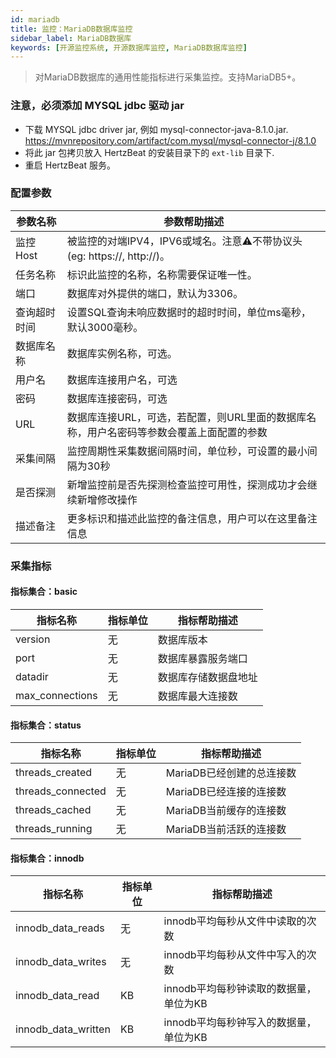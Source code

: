 ```yaml
---
id: mariadb  
title: 监控：MariaDB数据库监控      
sidebar_label: MariaDB数据库   
keywords: [开源监控系统, 开源数据库监控, MariaDB数据库监控]
---
```


> 对MariaDB数据库的通用性能指标进行采集监控。支持MariaDB5+。

### 注意，必须添加 MYSQL jdbc 驱动 jar

- 下载 MYSQL jdbc driver jar, 例如 mysql-connector-java-8.1.0.jar. https://mvnrepository.com/artifact/com.mysql/mysql-connector-j/8.1.0
- 将此 jar 包拷贝放入 HertzBeat 的安装目录下的 `ext-lib` 目录下.
- 重启 HertzBeat 服务。

### 配置参数

| 参数名称      | 参数帮助描述 |
| ----------- | ----------- |
| 监控Host     | 被监控的对端IPV4，IPV6或域名。注意⚠️不带协议头(eg: https://, http://)。 |
| 任务名称     | 标识此监控的名称，名称需要保证唯一性。  |
| 端口        | 数据库对外提供的端口，默认为3306。  |
| 查询超时时间 | 设置SQL查询未响应数据时的超时时间，单位ms毫秒，默认3000毫秒。  |
| 数据库名称   | 数据库实例名称，可选。  |
| 用户名      | 数据库连接用户名，可选 |
| 密码        | 数据库连接密码，可选 |
| URL        | 数据库连接URL，可选，若配置，则URL里面的数据库名称，用户名密码等参数会覆盖上面配置的参数  |
| 采集间隔    | 监控周期性采集数据间隔时间，单位秒，可设置的最小间隔为30秒  |
| 是否探测    | 新增监控前是否先探测检查监控可用性，探测成功才会继续新增修改操作  |
| 描述备注    | 更多标识和描述此监控的备注信息，用户可以在这里备注信息  |

### 采集指标

#### 指标集合：basic

| 指标名称      | 指标单位 | 指标帮助描述 |
| ----------- | ----------- | ----------- |
| version         | 无 | 数据库版本 |
| port            | 无 | 数据库暴露服务端口 |
| datadir         | 无 | 数据库存储数据盘地址 |
| max_connections | 无 | 数据库最大连接数 |

#### 指标集合：status

| 指标名称      | 指标单位 | 指标帮助描述 |
| ----------- | ----------- | ----------- |
| threads_created         | 无 | MariaDB已经创建的总连接数 |
| threads_connected            | 无 | MariaDB已经连接的连接数 |
| threads_cached         | 无 | MariaDB当前缓存的连接数 |
| threads_running | 无 | MariaDB当前活跃的连接数 |


#### 指标集合：innodb

| 指标名称      | 指标单位 | 指标帮助描述 |
| ----------- | ----------- | ----------- |
| innodb_data_reads         | 无 | innodb平均每秒从文件中读取的次数 |
| innodb_data_writes            | 无 | innodb平均每秒从文件中写入的次数 |
| innodb_data_read         | KB | innodb平均每秒钟读取的数据量，单位为KB |
| innodb_data_written | KB | innodb平均每秒钟写入的数据量，单位为KB |   



